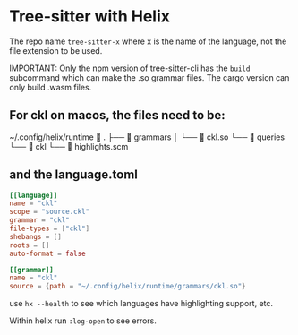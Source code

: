 # Tree-sitter with Helix

The repo name `tree-sitter-x` where x is the name of the language, not the file extension to be used.

IMPORTANT: Only the npm version of tree-sitter-cli has the `build` subcommand which can make the .so grammar files.  The cargo version can only build .wasm files.

## For ckl on macos, the files need to be:
~/.config/helix/runtime
 .
├──  grammars
│  └──  ckl.so
└──  queries
   └──  ckl
      └──  highlights.scm

## and the language.toml
```toml
[[language]]
name = "ckl"
scope = "source.ckl"
grammar = "ckl"
file-types = ["ckl"]
shebangs = []
roots = []
auto-format = false

[[grammar]]
name = "ckl"
source = {path = "~/.config/helix/runtime/grammars/ckl.so"}
```

use `hx --health` to see which languages have highlighting support, etc.

Within helix run `:log-open` to see errors.


